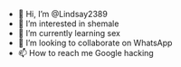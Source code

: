 - 👋 Hi, I’m @Lindsay2389
- 👀 I’m interested in shemale
- 🌱 I’m currently learning sex
- 💞️ I’m looking to collaborate on WhatsApp
- 📫 How to reach me Google hacking

<!---
Lindsay2389/Lindsay2389 is a ✨ special ✨ repository because its `README.md` (this file) appears on your GitHub profile.
You can click the Preview link to take a look at your changes.
--->
